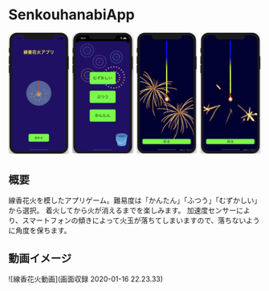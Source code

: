 # SenkouhanabiApp
![線香花火イメージ.png](線香花火イメージ.png)
## 概要
線香花火を模したアプリゲーム。難易度は「かんたん」「ふつう」「むずかしい」から選択。
着火してから火が消えるまでを楽しみます。
加速度センサーにより、スマートフォンの傾きによって火玉が落ちてしまいますので、落ちないように角度を保ちます。

## 動画イメージ
![線香花火動画](画面収録 2020-01-16 22.23.33)
